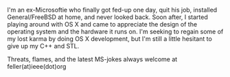 I'm an ex-Microsoftie who finally got fed-up one day, quit his job, installed General/FreeBSD at home, and never looked back.  Soon after, I started playing around with OS X and came to appreciate the design of the operating system and the hardware it runs on.  I'm seeking to regain some of my lost karma by doing OS X development, but I'm still a little hesitant to give up my C++ and STL.  

Threats, flames, and the latest MS-jokes always welcome at feller(at)ieee(dot)org